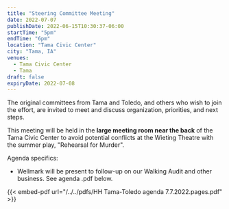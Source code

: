 ```yaml
---
title: "Steering Committee Meeting"
date: 2022-07-07
publishDate: 2022-06-15T10:30:37-06:00
startTime: "5pm"
endTime: "6pm"
location: "Tama Civic Center"
city: "Tama, IA"
venues:
  - Tama Civic Center
  - Tama
draft: false
expiryDate: 2022-07-08
---
```


The original committees from Tama and Toledo, and others who wish to join the effort, are invited to meet and discuss organization, priorities, and next steps.

This meeting will be held in the **large meeting room near the back** of the Tama Civic Center to avoid potential conflicts at the Wieting Theatre with the summer play, "Rehearsal for Murder".

Agenda specifics:

  - Wellmark will be present to follow-up on our Walking Audit and other business.  See agenda .pdf below.
 
{{< embed-pdf url="/../../pdfs/HH Tama-Toledo agenda 7.7.2022.pages.pdf" >}}  

  
 

